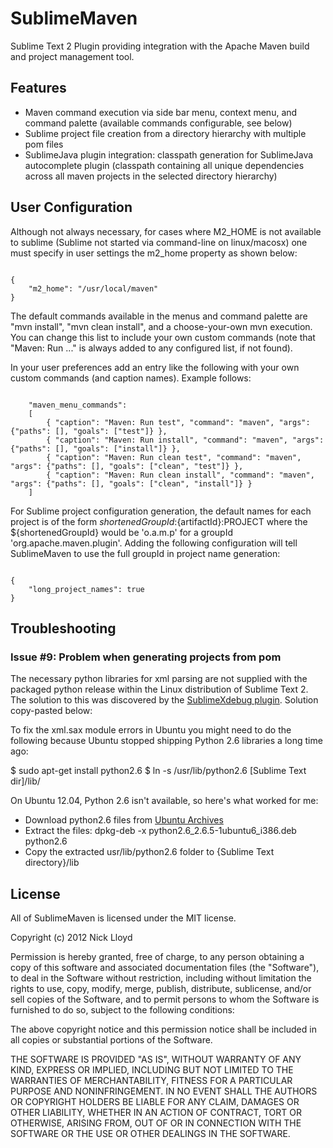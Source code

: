 # SublimeMaven

Sublime Text 2 Plugin providing integration with the Apache Maven build and project management tool.

## Features

- Maven command execution via side bar menu, context menu, and command palette (available commands configurable, see below)
- Sublime project file creation from a directory hierarchy with multiple pom files
- SublimeJava plugin integration: classpath generation for SublimeJava autocomplete plugin (classpath containing all unique dependencies across all maven projects in the selected directory hierarchy)


## User Configuration

Although not always necessary, for cases where M2_HOME is not available to sublime (Sublime not started via command-line on linux/macosx) one must specify in user settings the m2_home property as shown below:

<pre><code>
{
    "m2_home": "/usr/local/maven"
}
</code></pre>

The default commands available in the menus and command palette are "mvn install", "mvn clean install", and a choose-your-own mvn execution.
You can change this list to include your own custom commands (note that "Maven: Run ..." is always added to any configured list, if not found).

In your user preferences add an entry like the following with your own custom commands (and caption names).  Example follows:

<pre><code>
	"maven_menu_commands":
	[
        { "caption": "Maven: Run test", "command": "maven", "args": {"paths": [], "goals": ["test"]} },
        { "caption": "Maven: Run install", "command": "maven", "args": {"paths": [], "goals": ["install"]} },
        { "caption": "Maven: Run clean test", "command": "maven", "args": {"paths": [], "goals": ["clean", "test"]} },
        { "caption": "Maven: Run clean install", "command": "maven", "args": {"paths": [], "goals": ["clean", "install"]} }
	]
</code></pre>

For Sublime project configuration generation, the default names for each project is of the form ${shortenedGroupId}:${artifactId}:PROJECT where the ${shortenedGroupId} would be 'o.a.m.p' for a groupId 'org.apache.maven.plugin'.  Adding the following configuration will tell SublimeMaven to use the full groupId in project name generation:

<pre><code>
{
    "long_project_names": true
}
</code></pre>

## Troubleshooting

### Issue #9: Problem when generating projects from pom
The necessary python libraries for xml parsing are not supplied with the packaged python release within the Linux distribution of Sublime Text 2.  The solution to this was discovered by the <a href="https://github.com/Kindari/SublimeXdebug">SublimeXdebug plugin</a>.  Solution copy-pasted below:

To fix the xml.sax module errors in Ubuntu you might need to do the following because Ubuntu stopped shipping Python 2.6 libraries a long time ago:

  $ sudo apt-get install python2.6
  $ ln -s /usr/lib/python2.6 [Sublime Text dir]/lib/

On Ubuntu 12.04, Python 2.6 isn't available, so here's what worked for me:

- Download python2.6 files from <a href="http://packages.ubuntu.com/lucid/python2.6">Ubuntu Archives</a>
- Extract the files: dpkg-deb -x python2.6_2.6.5-1ubuntu6_i386.deb python2.6
- Copy the extracted usr/lib/python2.6 folder to {Sublime Text directory}/lib


## License

All of SublimeMaven is licensed under the MIT license.

  Copyright (c) 2012 Nick Lloyd

  Permission is hereby granted, free of charge, to any person obtaining a copy
  of this software and associated documentation files (the "Software"), to deal
  in the Software without restriction, including without limitation the rights
  to use, copy, modify, merge, publish, distribute, sublicense, and/or sell
  copies of the Software, and to permit persons to whom the Software is
  furnished to do so, subject to the following conditions:

  The above copyright notice and this permission notice shall be included in
  all copies or substantial portions of the Software.

  THE SOFTWARE IS PROVIDED "AS IS", WITHOUT WARRANTY OF ANY KIND, EXPRESS OR
  IMPLIED, INCLUDING BUT NOT LIMITED TO THE WARRANTIES OF MERCHANTABILITY,
  FITNESS FOR A PARTICULAR PURPOSE AND NONINFRINGEMENT. IN NO EVENT SHALL THE
  AUTHORS OR COPYRIGHT HOLDERS BE LIABLE FOR ANY CLAIM, DAMAGES OR OTHER
  LIABILITY, WHETHER IN AN ACTION OF CONTRACT, TORT OR OTHERWISE, ARISING FROM,
  OUT OF OR IN CONNECTION WITH THE SOFTWARE OR THE USE OR OTHER DEALINGS IN
  THE SOFTWARE.
  